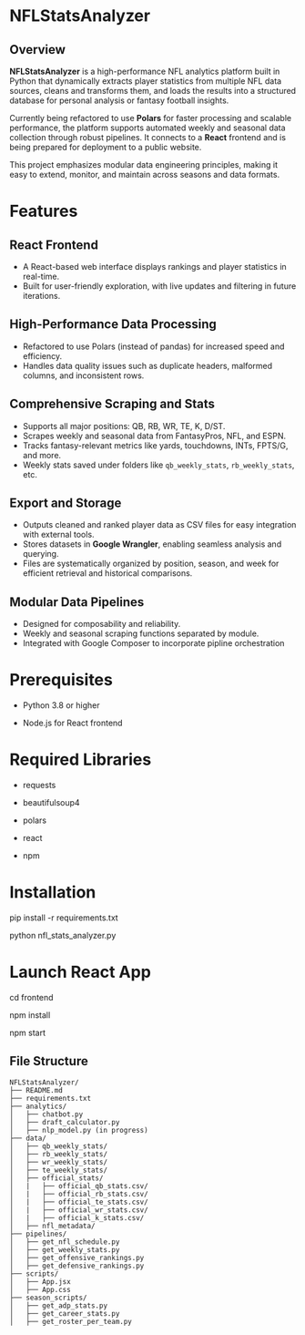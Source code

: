 # NFLStatsAnalyzer

## Overview

**NFLStatsAnalyzer** is a high-performance NFL analytics platform built in Python that dynamically extracts player statistics from multiple NFL data sources, cleans and transforms them, and loads the results into a structured database for personal analysis or fantasy football insights.

Currently being refactored to use **Polars** for faster processing and scalable performance, the platform supports automated weekly and seasonal data collection through robust pipelines. It connects to a **React** frontend and is being prepared for deployment to a public website.

This project emphasizes modular data engineering principles, making it easy to extend, monitor, and maintain across seasons and data formats.


# Features

## React Frontend
- A React-based web interface displays rankings and player statistics in real-time.
- Built for user-friendly exploration, with live updates and filtering in future iterations.

## High-Performance Data Processing
- Refactored to use Polars (instead of pandas) for increased speed and efficiency.
- Handles data quality issues such as duplicate headers, malformed columns, and inconsistent rows.

## Comprehensive Scraping and Stats
- Supports all major positions: QB, RB, WR, TE, K, D/ST.
- Scrapes weekly and seasonal data from FantasyPros, NFL, and ESPN.
- Tracks fantasy-relevant metrics like yards, touchdowns, INTs, FPTS/G, and more.
- Weekly stats saved under folders like `qb_weekly_stats`, `rb_weekly_stats`, etc.

## Export and Storage
- Outputs cleaned and ranked player data as CSV files for easy integration with external tools.
- Stores datasets in **Google Wrangler**, enabling seamless analysis and querying.
- Files are systematically organized by position, season, and week for efficient retrieval and historical comparisons.

## Modular Data Pipelines
- Designed for composability and reliability.
- Weekly and seasonal scraping functions separated by module.
- Integrated with Google Composer to incorporate pipline orchestration

# Prerequisites
- Python 3.8 or higher

- Node.js for React frontend

# Required Libraries
- requests

- beautifulsoup4

- polars

- react

- npm  

# Installation
pip install -r requirements.txt

python nfl_stats_analyzer.py

# Launch React App
cd frontend

npm install

npm start

## File Structure

```text
NFLStatsAnalyzer/
├── README.md
├── requirements.txt
├── analytics/
│   ├── chatbot.py
│   ├── draft_calculator.py
│   ├── nlp_model.py (in progress)
├── data/
│   ├── qb_weekly_stats/
│   ├── rb_weekly_stats/
│   ├── wr_weekly_stats/
│   ├── te_weekly_stats/
│   ├── official_stats/
│   |   ├── official_qb_stats.csv/
│   |   ├── official_rb_stats.csv/
│   |   ├── official_te_stats.csv/
│   |   ├── official_wr_stats.csv/
│   |   ├── official_k_stats.csv/
│   ├── nfl_metadata/
├── pipelines/
│   ├── get_nfl_schedule.py
│   ├── get_weekly_stats.py
│   ├── get_offensive_rankings.py
│   ├── get_defensive_rankings.py
├── scripts/
│   ├── App.jsx
│   ├── App.css
├── season_scripts/
│   ├── get_adp_stats.py
│   ├── get_career_stats.py
│   ├── get_roster_per_team.py
```

